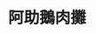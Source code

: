 ---
title: "阿助鵝肉攤"
description: "阿助鵝肉攤"
layout: shop
keywords:
  - 美食競賽
  - 台灣美食
  - 美食精選
datePublished: "2025-06-30"
dateModified: "2025-07-06"
city: "台中市"
district: "南屯區"
address: "台中市南屯區南屯路二段160號"
phone: "0424731301"
geo: "24.136304779338584, 120.65147689127306"
google_map: "https://maps.app.goo.gl/nAfUVrftfQgQkKbF9"
footinder: "https://footinder.com.tw/%E5%8F%B0%E4%B8%AD%E5%B8%82%E5%8D%97%E5%B1%AF%E5%8D%80/134916/"
official: "https://www.facebook.com/p/%E9%98%BF%E5%8A%A9%E9%B5%9D%E8%82%89%E6%B5%B7%E7%94%A2-100069577371965/"
award:
  - name: "500盤"
    year: "2024"
    entries:
      - dishes:
          - "鹹水鵝肉"

---